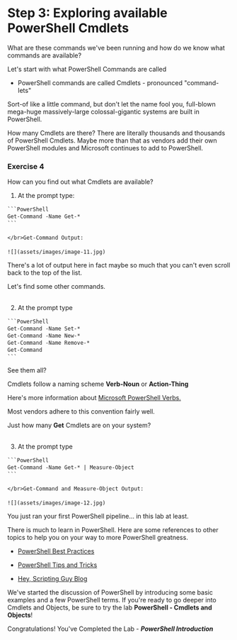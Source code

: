 # Step 3: Exploring available PowerShell Cmdlets

What are these commands we've been running and how do we know what commands are available?

Let's start with what PowerShell Commands are called

  - PowerShell commands are called Cmdlets - pronounced "command-lets"

  Sort-of like a little command, but don't let the name fool you, full-blown mega-huge massively-large colossal-gigantic systems are built in PowerShell.

How many Cmdlets are there? There are literally thousands and thousands of PowerShell Cmdlets. Maybe more than that as vendors add their own PowerShell modules and Microsoft continues to add to PowerShell.

### Exercise 4

How can you find out what Cmdlets are available?

  1. At the prompt type:

    ```PowerShell
    Get-Command -Name Get-*
    ```

    </br>Get-Command Output:

    ![](assets/images/image-11.jpg)

  There's a lot of output here in fact maybe so much that you can't even scroll back to the top of the list.

  Let's find some other commands.<br/><br/>

  2. At the prompt type

    ```PowerShell
    Get-Command -Name Set-*
    Get-Command -Name New-*
    Get-Command -Name Remove-*
    Get-Command
    ```

  See them all?

  Cmdlets follow a naming scheme **Verb-Noun** or **Action-Thing**

  Here's more information about [Microsoft PowerShell Verbs.](https://msdn.microsoft.com/en-us/library/ms714428%28v=vs.85%29.aspx)

  Most vendors adhere to this convention fairly well.

  Just how many **Get** Cmdlets are on your system?<br/><br/>

  3. At the prompt type

    ```PowerShell
    Get-Command -Name Get-* | Measure-Object
    ```

    </br>Get-Command and Measure-Object Output:

    ![](assets/images/image-12.jpg)

  You just ran your first PowerShell pipeline... in this lab at least.

There is much to learn in PowerShell. Here are some references to other topics to help you on your way to more PowerShell greatness.  

  - [PowerShell Best Practices](https://blogs.technet.microsoft.com/pstips/2014/06/17/powershell-scripting-best-practices/)

  - [PowerShell Tips and Tricks](https://powershell.org/category/tips-tricks/)

  - [Hey, Scripting Guy Blog](https://blogs.technet.microsoft.com/heyscriptingguy/)

We've started the discussion of PowerShell by introducing some basic examples and a few PowerShell terms. If you're ready to go deeper into Cmdlets and Objects, be sure to try the lab **PowerShell - Cmdlets and Objects**!

Congratulations! You've Completed the Lab - ***PowerShell Introduction***

